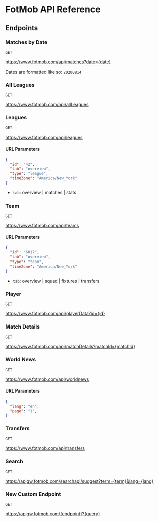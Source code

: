 # FotMob API Reference

## Endpoints

### Matches by Date

`GET`

<https://www.fotmob.com/api/matches?date={date}>

Dates are formatted like so: `20200814`

### All Leagues

`GET`

<https://www.fotmob.com/api/allLeagues>

### Leagues

`GET`

<https://www.fotmob.com/api/leagues>

#### URL Parameters

```json
{
  "id": "42",
  "tab": "overview",
  "type": "league",
  "timeZone": "America/New_York"
}
```

- `tab`: overview | matches | stats

### Team

`GET`

<https://www.fotmob.com/api/teams>

<!-- markdownlint-disable MD024 -->
#### URL Parameters
<!-- markdownlint-enable MD024 -->

```json
{
  "id": "6017",
  "tab": "overview",
  "type": "team",
  "timeZone": "America/New_York"
}
```

- `tab`: overview | squad | fixtures | transfers

### Player

`GET`

<https://www.fotmob.com/api/playerData?id={id}>

### Match Details

`GET`

<https://www.fotmob.com/api/matchDetails?matchId={matchId}>

### World News

`GET`

<https://www.fotmob.com/api/worldnews>

#### URL Parameters

```json
{
  "lang": "en",
  "page": "1",
}
```

### Transfers

`GET`

<https://www.fotmob.com/api/transfers>

### Search

`GET`

<https://apigw.fotmob.com/searchapi/suggest?term={term}&lang={lang}>

### New Custom Endpoint

`GET`

<https://apigw.fotmob.com/{endpoint}?{query}>

